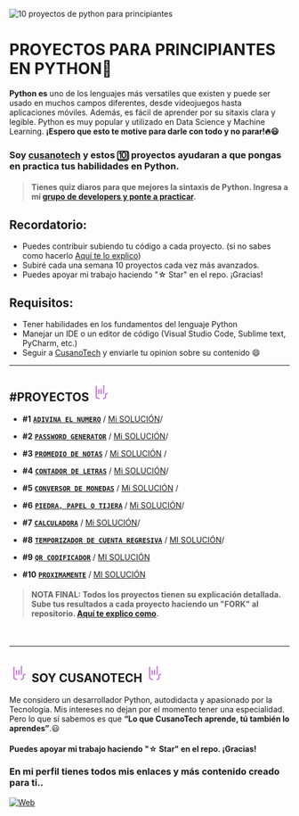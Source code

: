 ![10 proyectos de python para principiantes](https://github.com/cusanotech/Proyectos-Python-Principiantes/blob/main/images/Proyectos-Python.png)

# PROYECTOS PARA PRINCIPIANTES EN PYTHON🐍

**Python es** uno de los lenguajes más versatiles que existen y puede ser usado en muchos campos diferentes, desde videojuegos hasta aplicaciones móviles. Además, es fácil de aprender por su sitaxis clara y legible. Python es muy popular y utilizado en Data Science y Machine Learning. **¡Espero que esto te motive para darle con todo y no parar!🔥😃**

### Soy [cusanotech](https://linktr.ee/cusanotech) y estos 🔟 proyectos ayudaran a que pongas en practica tus habilidades en Python. 
> #### Tienes quiz diaros para que mejores la sintaxis de Python. Ingresa a mí [grupo de developers y ponte a practicar](https://t.me/CusanoTechDev).

## Recordatorio:

- Puedes contribuir subiendo tu código a cada proyecto. (si no sabes como hacerlo [Aquí te lo explico](https://github.com/cusanotech/Proyectos-Python-Principiantes/blob/main/Proyectos/Bienvenida.md))
- Subiré cada una semana 10 proyectos cada vez más avanzados.
- Puedes apoyar mi trabajo haciendo "☆ Star" en el repo. ¡Gracias!


## Requisitos:
- Tener habilidades en los fundamentos del lenguaje Python
- Manejar un IDE o un editor de código (Visual Studio Code, Sublime text, PyCharm, etc.)
- Seguir a [CusanoTech](https://linktr.ee/cusanotech) y enviarle tu opinion sobre su contenido 😄
---
## #PROYECTOS <img src="./images/Logotipo-Trasparente.png" alt="Logotipo Cusanotech" width="35" height="35"/>
- **#1**   **[`ADIVINA EL NUMERO`](https://github.com/cusanotech/proyectos-python-principiantes/blob/main/Proyectos/%231%20ADIVINA%20EL%20NUMERO/Ejercicio.md)** / [Mi SOLUCIÓN](https://github.com/cusanotech/proyectos-python-principiantes/blob/main/Proyectos/%231%20ADIVINA%20EL%20NUMERO/cusanotech.py)/ <br>

- **#2** **[`PASSWORD GENERATOR`](https://github.com/cusanotech/proyectos-python-principiantes/blob/main/Proyectos/%232%20PASSWORD%20GENERATOR/Ejercicio.md)** / [Mi SOLUCIÓN](https://github.com/cusanotech/proyectos-python-principiantes)/ <br>

- **#3** **[`PROMEDIO DE NOTAS`](https://github.com/cusanotech/proyectos-python-principiantes/blob/main/Proyectos/%233%20PROMEDIO%20DE%20NOTAS/Ejercicio.md)** / [Mi SOLUCIÓN](https://github.com/cusanotech/proyectos-python-principiantes) /<br>

- **#4** **[`CONTADOR DE LETRAS`](https://github.com/cusanotech/proyectos-python-principiantes/blob/main/Proyectos/%234%20CONTADOR%20DE%20LETRAS/Ejercicio.md)** / [Mi SOLUCIÓN](https://github.com/cusanotech/proyectos-python-principiantes)/ <br>

- **#5** **[`CONVERSOR DE MONEDAS`](https://github.com/cusanotech/proyectos-python-principiantes/blob/main/Proyectos/%235%20CONVERSOR%20DE%20MONEDAS/Ejercicio.md)** / [Mi SOLUCIÓN](https://github.com/cusanotech/proyectos-python-principiantes) /<br>

- **#6**  **[`PIEDRA, PAPEL O TIJERA`](https://github.com/cusanotech/proyectos-python-principiantes/blob/main/Proyectos/%236%20PIEDRA%2C%20PAPEL%20O%20TIJERA/Ejercicio.md)** / [Mi SOLUCIÓN](https://github.com/cusanotech/proyectos-python-principiantes)/ <br>

- **#7**  **[`CALCULADORA`](https://github.com/cusanotech/proyectos-python-principiantes/blob/main/Proyectos/%237%20CALCULADORA/Ejercicio.md)** / [Mi SOLUCIÓN](https://github.com/cusanotech/proyectos-python-principiantes)/ <br>

- **#8** **[`TEMPORIZADOR DE CUENTA REGRESIVA`](https://github.com/cusanotech/proyectos-python-principiantes/blob/main/Proyectos/%238%20TEMPORIZAR%20DE%20CUENTA%20REGRESIVA/Ejercicio.md)** / [MI SOLUCIÓN]()/ <br>

- **#9** **[`QR CODIFICADOR`](https://github.com/cusanotech/proyectos-python-principiantes/blob/main/Proyectos/%239%20QR%20CODIFICADOR/Ejercicio.md)** / [MI SOLUCIÓN](https://github.com/cusanotech/proyectos-python-principiantes) <br>

- **#10** **[`PROXIMAMENTE`](https://github.com/cusanotech/proyectos-python-principiantes/blob/main/Proyectos/%2310%20PROXIMAMENTE/Ejercicio.md)** / [MI SOLUCIÓN](https://github.com/cusanotech/proyectos-python-principiantes) <br>


> #### NOTA FINAL: Todos los proyectos tienen su explicación detallada. Sube tus resultados a cada proyecto haciendo un "FORK" al repositorio. [Aquí te explico como](https://github.com/cusanotech/Proyectos-Python-Principiantes/blob/main/Proyectos/Bienvenida.md).

<br>

---

## <img src="./images/Logotipo-Trasparente.png" alt="Logotipo Cusanotech" width="35" height="35"/> SOY CUSANOTECH <img src="./images/Logotipo-Trasparente.png" alt="Logotipo Cusanotech" width="35" height="35"/>

Me considero un desarrollador Python, autodidacta y apasionado por la Tecnología. Mis intereses no dejan por el momento tener una especialidad. Pero lo que sí sabemos es que **“Lo que CusanoTech aprende, tú también lo aprendes”**.😃 

#### Puedes apoyar mi trabajo haciendo "☆ Star" en el repo. ¡Gracias!

### En mi perfil tienes todos mis enlaces y más contenido creado para ti.. <br>
[![Web](https://img.shields.io/badge/GitHub-CusanoTech-14a1f0?style=for-the-badge&logo=github&logoColor=white&labelColor=101010)](https://github.com/cusanotech)
